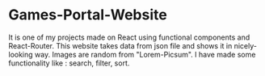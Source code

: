 # Games-Portal-Website

It is one of my projects made on React using functional components and React-Router. This website takes data from json file and shows it in nicely-looking way. Images are random from "Lorem-Picsum".
I have made some functionality like : search, filter, sort. 
